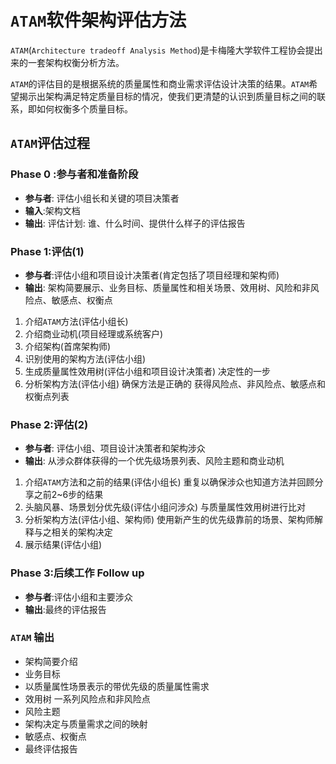 # `ATAM`软件架构评估方法

`ATAM`(`Architecture tradeoff Analysis Method`)是卡梅隆大学软件工程协会提出来的一套架构权衡分析方法。

`ATAM`的评估目的是根据系统的质量属性和商业需求评估设计决策的结果。`ATAM`希望揭示出架构满足特定质量目标的情况，使我们更清楚的认识到质量目标之间的联系，即如何权衡多个质量目标。

## `ATAM`评估过程

### Phase 0 :参与者和准备阶段

- **参与者**: 评估小组长和关键的项⽬决策者
- **输⼊**:架构文档
- **输出**: 评估计划: 谁、什么时间、提供什么样子的评估报告

### Phase 1:评估(1)

- **参与者**:评估小组和项目设计决策者(肯定包括了项目经理和架构师)
- **输出**: 架构简要展示、业务目标、质量属性和相关场景、效用树、风险和非风险点、敏感点、权衡点

1. 介绍`ATAM`方法(评估小组长)
2. 介绍商业动机(项目经理或系统客户)
3. 介绍架构(首席架构师)
4. 识别使用的架构方法(评估小组)
5. 生成质量属性效用树(评估小组和项目设计决策者) 决定性的一步
6. 分析架构方法(评估小组) 确保方法是正确的 获得风险点、非风险点、敏感点和权衡点列表

### Phase 2:评估(2)

- **参与者**: 评估小组、项目设计决策者和架构涉众
- **输出**: 从涉众群体获得的一个优先级场景列表、风险主题和商业动机

1. 介绍`ATAM`方法和之前的结果(评估小组长) 重复以确保涉众也知道方法并回顾分享之前2~6步的结果
2. 头脑风暴、场景划分优先级(评估小组问涉众) 与质量属性效用树进行比对
3. 分析架构方法(评估小组、架构师) 使用新产生的优先级靠前的场景、架构师解释与之相关的架构决定
4. 展示结果(评估小组)

### Phase 3:后续工作 Follow up

- **参与者**:评估小组和主要涉众
- **输出**:最终的评估报告

### `ATAM` 输出

- 架构简要介绍
- 业务目标
- 以质量属性场景表示的带优先级的质量属性需求
- 效用树
一系列风险点和非风险点
- 风险主题
- 架构决定与质量需求之间的映射
- 敏感点、权衡点
- 最终评估报告
